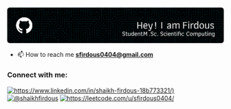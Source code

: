 
[![GitHub Header](./github-header-image.png)](https://github.com/sfirdous/sfirdous)
<!--[![GitHub Header](./github-header-image.png)](https://github.com/sfirdous/sfirdous)-->



<!-- <img align="right" alt="Coding" width="350" src="https://media.tenor.com/il5brbite04AAAAi/garfield-typing-garfield.gif">
-->


- 📫 How to reach me **sfirdous0404@gmail.com**



<h3 align="left">Connect with me:</h3>
<p align="left">
<a href="https://www.linkedin.com/in/shaikh-firdous-18b7" target="blank"><img align="center" src="https://raw.githubusercontent.com/rahuldkjain/github-profile-readme-generator/master/src/images/icons/Social/linked-in-alt.svg" alt="https://www.linkedin.com/in/shaikh-firdous-18b773321/)" height="30" width="40" /></a>
<a href="https://www.kaggle.com/shaikhfirdous" target="blank"><img align="center" src="https://raw.githubusercontent.com/rahuldkjain/github-profile-readme-generator/master/src/images/icons/Social/kaggle.svg" alt="@shaikhfirdous" height="30" width="40" /></a>
<a href="https://leetcode.com/u/sfirdous0404/" target="blank"><img align="center" src="https://raw.githubusercontent.com/rahuldkjain/github-profile-readme-generator/master/src/images/icons/Social/leet-code.svg" alt="https://leetcode.com/u/sfirdous0404/" height="30" width="40" /></a>
</p>



 
 







